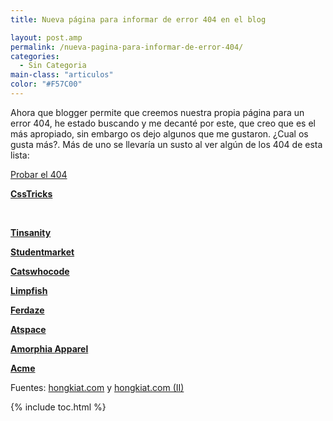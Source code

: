 ```yaml
---
title: Nueva página para informar de error 404 en el blog

layout: post.amp
permalink: /nueva-pagina-para-informar-de-error-404/
categories:
  - Sin Categoria
main-class: "articulos"
color: "#F57C00"
---
```

Ahora que blogger permite que creemos nuestra propia página para un error 404, he estado buscando y me decanté por este, que creo que es el más apropiado, sin embargo os dejo algunos que me gustaron. ¿Cual os gusta más?. Más de uno se llevaría un susto al ver algún de los 404 de esta lista:

[Probar el 404][1]

<div >
<p>
<strong><a href="http://css-tricks.com/thispagedoesntexist">CssTricks</a></strong>
</p>
<p>
<a href="http://css-tricks.com/thispagedoesntexist"><amp-img on="tap:lightbox1" role="button" tabindex="0" layout="responsive" src="http://media02.hongkiat.com/error_404_01/csstricks.jpg" title="60 Really Cool and Creative Error 404 Pages" alt="csstricks 60 Really Cool and Creative Error 404 Pages" /></a>
</p>
<p>
<br /><!--ad-->
</p>
<p>
<strong><a href="http://www.tinsanity.net/404.shtml">Tinsanity</a></strong>
</p>
<p>
<a href="http://www.tinsanity.net/404.shtml"><amp-img on="tap:lightbox1" role="button" tabindex="0" layout="responsive" src="http://media02.hongkiat.com/error_404_01/tinsanity.jpg" title="60 Really Cool and Creative Error 404 Pages" alt="tinsanity 60 Really Cool and Creative Error 404 Pages" /></a>
</p>
<p>
<strong><a href="http://www.studentmarket.ro/405.html">Studentmarket</a></strong>
</p>
<p>
<a href="http://www.studentmarket.ro/405.html"><amp-img on="tap:lightbox1" role="button" tabindex="0" layout="responsive" src="http://media02.hongkiat.com/error_404_01/studentmarket.jpg" title="60 Really Cool and Creative Error 404 Pages" alt="studentmarket 60 Really Cool and Creative Error 404 Pages" /></a>
</p>
<p>
<strong><a href="http://www.catswhocode.com/blog/404">Catswhocode</a></strong>
</p>
<p>
<a href="http://www.catswhocode.com/blog/404"><amp-img on="tap:lightbox1" role="button" tabindex="0" layout="responsive" src="http://media02.hongkiat.com/error_404_01/catswhocode.jpg" title="60 Really Cool and Creative Error 404 Pages" alt="catswhocode 60 Really Cool and Creative Error 404 Pages" /></a>
</p>
<p>
<strong><a href="#">Limpfish</a></strong>
</p>
<p>
<a href="http://www.limpfish.com/notfound.html"><amp-img on="tap:lightbox1" role="button" tabindex="0" layout="responsive" src="http://media02.hongkiat.com/error_404_01/limpfish.jpg" title="60 Really Cool and Creative Error 404 Pages" alt="limpfish 60 Really Cool and Creative Error 404 Pages" /></a>
</p>
<p>
<strong><a href="http://www.ferdaze.com/errors/401/">Ferdaze</a></strong>
</p>
<p>
<a href="http://www.ferdaze.com/errors/401/"><amp-img on="tap:lightbox1" role="button" tabindex="0" layout="responsive" src="http://media02.hongkiat.com/error_404_01/ferdaze.jpg" title="60 Really Cool and Creative Error 404 Pages" alt="ferdaze 60 Really Cool and Creative Error 404 Pages" /></a>
</p>
<p>
<strong><a href="http://scar.atspace.org/404.html">Atspace</a></strong>
</p>
<p>
<a href="http://scar.atspace.org/404.html"><amp-img on="tap:lightbox1" role="button" tabindex="0" layout="responsive" src="http://media02.hongkiat.com/error_404_01/atspace.jpg" title="60 Really Cool and Creative Error 404 Pages" alt="atspace 60 Really Cool and Creative Error 404 Pages" /></a>
</p>
<p>
<strong><a href="http://amorphia-apparel.com/404.html">Amorphia Apparel</a></strong>
</p>
<p>
<a href="http://amorphia-apparel.com/404.html"><amp-img on="tap:lightbox1" role="button" tabindex="0" layout="responsive" src="http://media02.hongkiat.com/error_404_01/amorphia-apparel.jpg" title="60 Really Cool and Creative Error 404 Pages" alt="amorphia apparel 60 Really Cool and Creative Error 404 Pages" /></a>
</p>
<p>
<strong><a href="http://www.acme.com/missing.html">Acme</a></strong>
</p>
<p>
<a href="http://www.acme.com/missing.html"><amp-img on="tap:lightbox1" role="button" tabindex="0" layout="responsive" src="http://media02.hongkiat.com/error_404_01/acme.jpg" title="60 Really Cool and Creative Error 404 Pages" alt="acme 60 Really Cool and Creative Error 404 Pages" /></a>
</p>
<p>
<a href="http://codesense.com.au/404"><amp-img on="tap:lightbox1" role="button" tabindex="0" layout="responsive" src="http://hongki.at/assets/img/error_404_01/http-www.codesense.com.au404.jpg" title="49 Nice And Creative Error 404 Pages" alt="http www.codesense.com.au404 49 Nice And Creative Error 404 Pages" /></a>
</p>
<p>
<a href="http://www.project-euh.com/404/"><amp-img on="tap:lightbox1" role="button" tabindex="0" layout="responsive" src="http://hongki.at/assets/img/error_404_01/www.project-euh.com404.jpg" title="49 Nice And Creative Error 404 Pages" alt="www.project euh.com404 49 Nice And Creative Error 404 Pages" /></a>
</p>
</div>

Fuentes: [hongkiat.com][2] y [hongkiat.com (II)][3]



 [1]: /404
 [2]: http://www.hongkiat.com/blog/60-really-cool-and-creative-error-404-pages/
 [3]: http://www.hongkiat.com/blog/49-nice-and-creative-error-404-pages/

{% include toc.html %}
